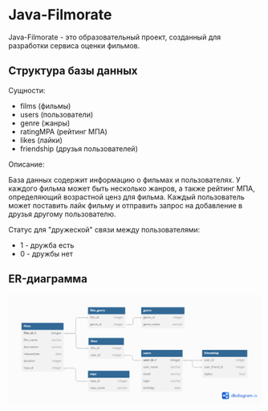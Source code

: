 # Java-Filmorate

Java-Filmorate - это образовательный проект, созданный для разработки сервиса оценки фильмов.

## Структура базы данных

Сущности:

- films (фильмы)
- users (пользователи)
- genre (жанры)
- ratingMPA (рейтинг МПА)
- likes (лайки)
- friendship (друзья пользователей)

Описание:

База данных содержит информацию о фильмах и пользователях. У каждого фильма может быть несколько жанров, а также рейтинг МПА, 
определяющий возрастной ценз для фильма. Каждый пользователь может поставить лайк фильму и отправить запрос на добавление в друзья 
другому пользователю.

Статус для "дружеской" связи между пользователями:
- 1 - дружба есть
- 0 - дружбы нет


## ER-диаграмма
![Schema.png](src/main/resources/Schema.png)